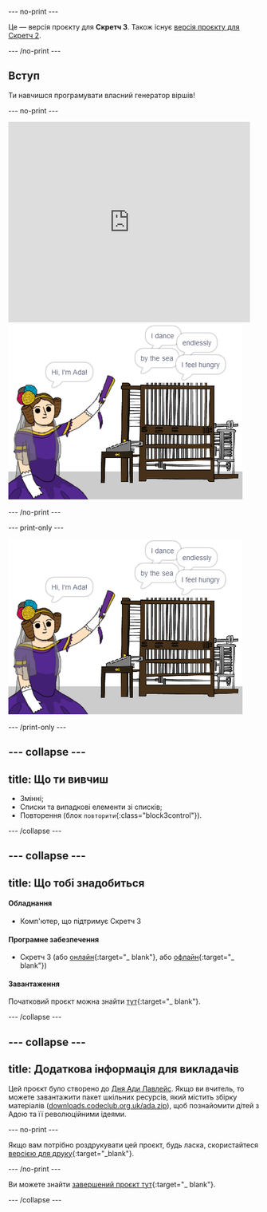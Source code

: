 \--- no-print \---

Це — версія проєкту для **Скретч 3**. Також існує [версія проєкту для Скретч 2](https://projects.raspberrypi.org/en/projects/poetry-generator-scratch2).

\--- /no-print \---

## Вступ

Ти навчишся програмувати власний генератор віршів!

\--- no-print \---

<div class="scratch-preview">
  <iframe allowtransparency="true" width="485" height="402" src="https://scratch.mit.edu/projects/embed/77844926/?autostart=false" frameborder="0" scrolling="no"></iframe>
  <img src="images/poetry-final.png">
</div>

\--- /no-print \---

\--- print-only \---

![Знімок екрана гри](images/poetry-final.png)

\--- /print-only \---

## \--- collapse \---

## title: Що ти вивчиш

+ Змінні;
+ Списки та випадкові елементи зі списків;
+ Повторення (блок `повторити`{:class="block3control"}).

\--- /collapse \---

## \--- collapse \---

## title: Що тобі знадобиться

#### Обладнання

+ Комп'ютер, що підтримує Скретч 3

#### Програмне забезпечення

+ Скретч 3 (або [онлайн](http://rpf.io/scratchon){:target="_ blank"}, або [офлайн](http://rpf.io/scratchoff){:target="_ blank"})

#### Завантаження

Початковий проєкт можна знайти [тут](http://rpf.io/p/en/poetry-generator-go){:target="_ blank"}.

\--- /collapse \---

## \--- collapse \---

## title: Додаткова інформація для викладачів

Цей проєкт було створено до [Дня Ади Лавлейс](https://findingada.com). Якщо ви вчитель, то можете завантажити пакет шкільних ресурсів, який містить збірку матеріалів ([downloads.codeclub.org.uk/ada.zip](http://downloads.codeclub.org.uk/ada.zip)), щоб познайомити дітей з Адою та її революційними ідеями.

\--- no-print \---

Якщо вам потрібно роздрукувати цей проєкт, будь ласка, скористайтеся [версією для друку](https://projects.raspberrypi.org/en/projects/poetry-generator/print){:target="_blank"}.

\--- /no-print \---

Ви можете знайти [завершений проєкт тут](http://rpf.io/p/en/poetry-generator-get){:target="_ blank"}.

\--- /collapse \---